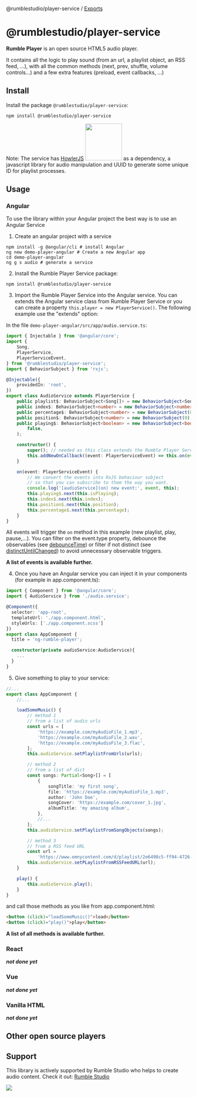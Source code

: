 @rumblestudio/player-service / [Exports](./player-service/modules.md)

# @rumblestudio/**player-service**

**Rumble Player** is an open source HTML5 audio player.

It contains all the logic to play sound (from an url, a playlist object, an RSS feed, ...), with all the common methods (next, prev, shuffle, volume controls...) and a few extra features (preload, event callbacks, ...)

## Install

Install the package `@rumblestudio/player-service`:

```shell
npm install @rumblestudio/player-service
```

Note: The service has [HowlerJS](https://howlerjs.com/) <img width="100" src="https://howlerjs.com/assets/images/logo.svg"></img> as a dependency, a javascript library for audio manipulation and UUID to generate some unique ID for playlist processes.

## Usage

### Angular

To use the library within your Angular project the best way is to use an Angular Service

1. Create an angular project with a service

```shell
npm install -g @angular/cli # install Angular
ng new demo-player-angular # Create a new Angular app
cd demo-player-angular
ng g s audio # generate a service
```

2. Install the Rumble Player Service package:

```shell
npm install @rumblestudio/player-service
```

3. Import the Rumble Player Service into the Angular service. You can extends the Angular service class from Rumble Player Service or you can create a property `this.player = new PlayerService()`. The following example use the "extends" option:

In the file `demo-player-angular/src/app/audio.service.ts`:

```typescript
import { Injectable } from '@angular/core';
import {
	Song,
	PlayerService,
	PlayerServiceEvent,
} from '@rumblestudio/player-service';
import { BehaviorSubject } from 'rxjs';

@Injectable({
	providedIn: 'root',
})
export class AudioService extends PlayerService {
	public playlist$: BehaviorSubject<Song[]> = new BehaviorSubject<Song[]>([]);
	public index$: BehaviorSubject<number> = new BehaviorSubject<number>(-1);
	public percentage$: BehaviorSubject<number> = new BehaviorSubject(0);
	public position$: BehaviorSubject<number> = new BehaviorSubject(0);
	public playing$: BehaviorSubject<boolean> = new BehaviorSubject<boolean>(
		false,
	);

	constructor() {
		super(); // needed as this class extends the Rumble Player Service
		this.addNewOnCallback((event: PlayerServiceEvent) => this.on(event));
	}

	on(event: PlayerServiceEvent) {
		// We convert the events into RxJS behaviour subject
		// so that you can subscribe to them the way you want.
		console.log('[audioService](on) new event:', event, this);
		this.playing$.next(this.isPlaying);
		this.index$.next(this.index);
		this.position$.next(this.position);
		this.percentage$.next(this.percentage);
	}
}
```

All events will trigger the `on` method in this example (new playlist, play, pause,...). You can filter on the event.type property, debounce the observables (see [debounceTime](https://rxmarbles.com/#debounceTime)) or filter if not distinct (see [distinctUntilChanged](https://rxmarbles.com/#distinctUntilChanged)) to avoid unnecessary observable triggers.

**A list of events is available further.**

4. Once you have an Angular service you can inject it in your components (for example in app.component.ts):

```typescript
import { Component } from '@angular/core';
import { AudioService } from './audio.service';

@Component({
  selector: 'app-root',
  templateUrl: './app.component.html',
  styleUrls: ['./app.component.scss']
})
export class AppComponent {
  title = 'ng-rumble-player';

  constructor(private audioService:AudioService){
    ...
  }
}
```

5. Give something to play to your service:

```typescript
//...
export class AppComponent {
	//...

	loadSomeMusic() {
		// method 1
		// from a list of audio urls
		const urls = [
			'https://example.com/myAudioFile_1.mp3',
			'https://example.com/myAudioFile_2.wav',
			'https://example.com/myAudioFile_3.flac',
		];
		this.audioService.setPlaylistFromUrls(urls);

		// method 2
		// from a list of dict
		const songs: Partial<Song>[] = [
			{
				songTitle: 'my first song',
				file: 'https://example.com/myAudioFile_1.mp3',
				author: 'John Doe',
				songCover: 'https://example.com/cover_1.jpg',
				albumTitle: 'my amazing album',
			},
			//...
		];
		this.audioService.setPlaylistFromSongObjects(songs);

		// method 3
		// from a RSS feed URL
		const url =
			'https://www.omnycontent.com/d/playlist/2e6498c5-ff94-4726-ba20-ad1000f32d21/2bed1e53-84f7-4f9a-9071-ad1000f84f8f/5d9318ee-dcf8-4337-ae15-ad1000f97d0c/podcast.rss';
		this.audioService.setPLaylistFromRSSFeedURL(url);
	}

	play() {
		this.audioService.play();
	}
}
```

and call those methods as you like from app.component.html:

```html
<button (click)="loadSomeMusic()">load</button>
<button (click)="play()">play</button>
```

**A list of all methods is available further.**

### React

**_not done yet_**

### Vue

**_not done yet_**

### Vanilla HTML

**_not done yet_**

## Other open source players

## Support

This library is actively supported by Rumble Studio who helps to create audio content. Check it out: [Rumble Studio](https://rumble.studio)

<img src="https://rumblestudio.app/assets/rs-logos/classic-reversed.svg"></img>
